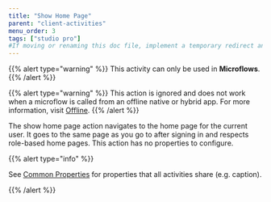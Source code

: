 ```yaml
---
title: "Show Home Page"
parent: "client-activities"
menu_order: 3
tags: ["studio pro"]
#If moving or renaming this doc file, implement a temporary redirect and let the respective team know they should update the URL in the product. See Mapping to Products for more details.
---
```


{{% alert type="warning" %}}
This activity can only be used in **Microflows**.
{{% /alert %}}

{{% alert type="warning" %}}
This action is ignored and does not work when a microflow is called from an offline native or hybrid app. For more information, visit [Offline](offline-first#4-1-microflows).
{{% /alert %}}

The show home page action navigates to the home page for the current user. It goes to the same page as you go to after signing in and respects role-based home pages. This action has no properties to configure.

{{% alert type="info" %}}

See [Common Properties](microflow-element-common-properties) for properties that all activities share (e.g. caption).

{{% /alert %}}
